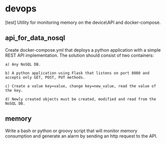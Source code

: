 # devops

[test] Utility for monitoring memory on the device\API and docker-compose.

## api_for_data_nosql
Create docker-compose.yml that deploys a python application with a simple REST API implementation. The solution should consist of two containers:
    
    a) Any NoSQL DB.

    b) A python application using Flask that listens on port 8080 and accepts only GET, POST, PUT methods.

    c) Create a value key=value, change key=new_value, read the value of the key.

    d) Newly created objects must be created, modified and read from the NoSQL DB.

## memory

Write a bash or python or groovy script that will monitor memory consumption and generate an alarm by sending an http request to the API.